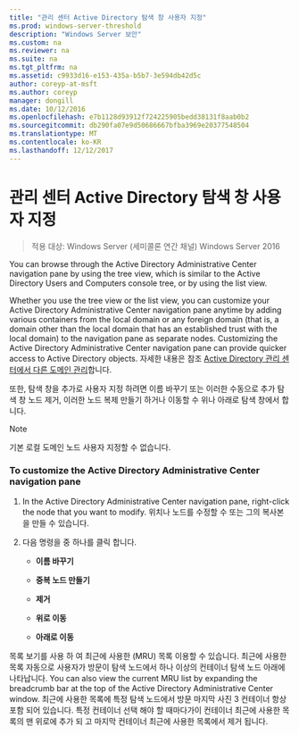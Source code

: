 ```yaml
---
title: "관리 센터 Active Directory 탐색 창 사용자 지정"
ms.prod: windows-server-threshold
description: "Windows Server 보안"
ms.custom: na
ms.reviewer: na
ms.suite: na
ms.tgt_pltfrm: na
ms.assetid: c9933d16-e153-435a-b5b7-3e594db42d5c
author: coreyp-at-msft
ms.author: coreyp
manager: dongill
ms.date: 10/12/2016
ms.openlocfilehash: e7b1128d93912f724225905bedd38131f8aab0b2
ms.sourcegitcommit: db290fa07e9d50686667bfba3969e20377548504
ms.translationtype: MT
ms.contentlocale: ko-KR
ms.lasthandoff: 12/12/2017
---
```

# <a name="customize-the-active-directory-administrative-center-navigation-pane"></a>관리 센터 Active Directory 탐색 창 사용자 지정

>적용 대상: Windows Server (세미콜론 연간 채널) Windows Server 2016

  You can browse through the Active Directory Administrative Center navigation pane by using the tree view, which is similar to the Active Directory Users and Computers console tree, or by using the list view.

 Whether you use the tree view or the list view, you can customize your Active Directory Administrative Center navigation pane anytime by adding various containers from the local domain or any foreign domain \(that is, a domain other than the local domain that has an established trust with the local domain\) to the navigation pane as separate nodes. Customizing the Active Directory Administrative Center navigation pane can provide quicker access to Active Directory objects. 자세한 내용은 참조 [Active Directory 관리 센터에서 다른 도메인 관리](manage-different-domains-in-active-directory-administrative-center.md)합니다.

 또한, 탐색 창을 추가로 사용자 지정 하려면 이름 바꾸기 또는 이러한 수동으로 추가 탐색 창 노드 제거, 이러한 노드 복제 만들기 하거나 이동할 수 위나 아래로 탐색 창에서 합니다.

> [!NOTE]
>  기본 로컬 도메인 노드 사용자 지정할 수 없습니다.

### <a name="to-customize-the-active-directory-administrative-center-navigation-pane"></a>To customize the Active Directory Administrative Center navigation pane

1.  In the Active Directory Administrative Center navigation pane, right\-click the node that you want to modify. 위치나 노드를 수정할 수 또는 그의 복사본을 만들 수 있습니다.

2.  다음 명령을 중 하나를 클릭 합니다.

    -   **이름 바꾸기**

    -   **중복 노드 만들기**

    -   **제거**

    -   **위로 이동**

    -   **아래로 이동**

 목록 보기를 사용 하 여 최근에 사용한 \(MRU\) 목록 이용할 수 있습니다. 최근에 사용한 목록 자동으로 사용자가 방문이 탐색 노드에서 하나 이상의 컨테이너 탐색 노드 아래에 나타납니다. You can also view the current MRU list by expanding the breadcrumb bar at the top of the Active Directory Administrative Center window. 최근에 사용한 목록에 특정 탐색 노드에서 방문 마지막 사진 3 컨테이너 항상 포함 되어 있습니다. 특정 컨테이너 선택 해야 할 때마다가이 컨테이너 최근에 사용한 목록의 맨 위로에 추가 되 고 마지막 컨테이너 최근에 사용한 목록에서 제거 됩니다.

  

